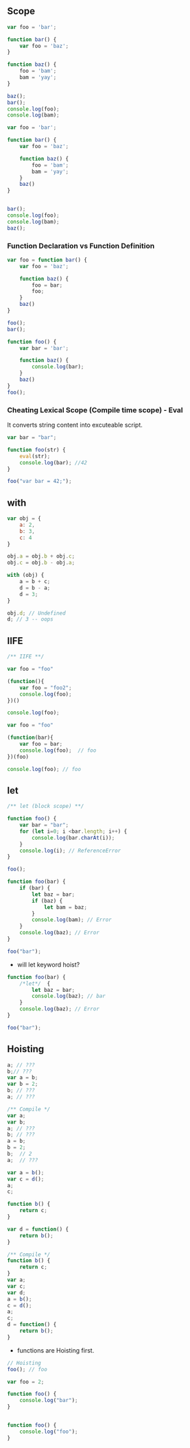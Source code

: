 ## Scope
```js
var foo = 'bar';

function bar() {
    var foo = 'baz';
}

function baz() {
    foo = 'bam';
    bam = 'yay';
}

baz();
bar();
console.log(foo);
console.log(bam);
```

```js
var foo = 'bar';

function bar() {
    var foo = 'baz';

    function baz() {
        foo = 'bam';
        bam = 'yay';
    }
    baz()
}


bar();
console.log(foo);
console.log(bam);
baz();
```
### Function Declaration vs Function Definition

```js
var foo = function bar() {
    var foo = 'baz';

    function baz() {
        foo = bar;
        foo;
    }
    baz()
}

foo();
bar();
```

```js
function foo() {
    var bar = 'bar';

    function baz() {
        console.log(bar);
    }
    baz()
}
foo();
```

### Cheating Lexical Scope (Compile time scope) - Eval
It converts string content into excuteable script.

```js
var bar = "bar";

function foo(str) {
    eval(str);
    console.log(bar); //42
}

foo("var bar = 42;");
```

## with

```js
var obj = {
    a: 2,
    b: 3,
    c: 4
}

obj.a = obj.b + obj.c;
obj.c = obj.b - obj.a;

with (obj) {
    a = b + c;
    d = b - a;
    d = 3;
}

obj.d; // Undefined
d; // 3 -- oops
```
## IIFE
```js
/** IIFE **/

var foo = "foo"

(function(){
    var foo = "foo2"; 
    console.log(foo); 
})()

console.log(foo);
```

```js
var foo = "foo"

(function(bar){
    var foo = bar; 
    console.log(foo);  // foo
})(foo)

console.log(foo); // foo
```
## let

```js
/** let (block scope) **/

function foo() {
    var bar = "bar";
    for (let i=0; i <bar.length; i++) {
        console.log(bar.charAt(i));
    }
    console.log(i); // ReferenceError
}

foo();
```

```js
function foo(bar) {
    if (bar) {
        let baz = bar;
        if (baz) {
            let bam = baz;
        }
        console.log(bam); // Error
    }
    console.log(baz); // Error
}

foo("bar");
```
- will let keyword hoist?

```js
function foo(bar) {
    /*let*/  {
        let baz = bar;
        console.log(baz); // bar
    }  
    console.log(baz); // Error
}

foo("bar");
```

## Hoisting
```js
a; // ???
b;// ???
var a = b;
var b = 2;
b; // ???
a; // ???

/** Compile */
var a;
var b;
a; // ???
b; // ???
a = b;
b = 2;
b;  // 2
a;  // ???
```

```js
var a = b();
var c = d();
a;
c;

function b() {
    return c;
}

var d = function() {
    return b();
}

/** Compile */
function b() {
    return c;
}
var a;
var c;
var d;
a = b();
c = d();
a;
c;
d = function() {
    return b();
}
```

- functions are Hoisting first.
```js
// Hoisting
foo(); // foo

var foo = 2;

function foo() {
    console.log("bar");
}


function foo() {
    console.log("foo");
}
```
